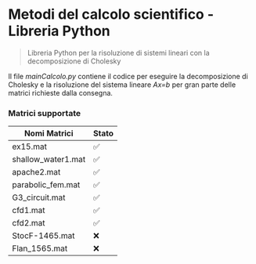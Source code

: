 # Metodi del calcolo scientifico - Libreria Python

> Libreria Python per la risoluzione di sistemi lineari con la decomposizione di Cholesky

Il file *mainCalcolo.py* contiene il codice per eseguire la decomposizione di Cholesky e la risoluzione del sistema lineare *Ax=b* per gran parte delle matrici richieste dalla consegna. 

### Matrici supportate

| Nomi Matrici | Stato |
|-----------|-----------|
| ex15.mat  | :white_check_mark:   |
| shallow_water1.mat    | :white_check_mark:   | 
| apache2.mat   | :white_check_mark:    | 
| parabolic_fem.mat  | :white_check_mark:    | 
| G3_circuit.mat   | :white_check_mark:    | 
| cfd1.mat   | :white_check_mark:    | 
| cfd2.mat   | :white_check_mark:    |
| StocF-1465.mat   | :x:    |
| Flan_1565.mat   | :x:    |

